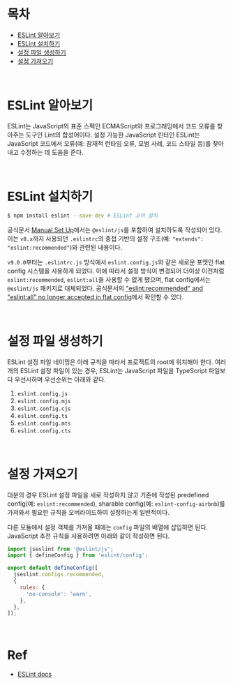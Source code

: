 # 목차

- [ESLint 알아보기](#eslint-알아보기)
- [ESLint 설치하기](#eslint-설치하기)
- [설정 파일 생성하기](#설정-파일-생성하기)
- [설정 가져오기](#설정-가져오기)

<br>

# ESLint 알아보기

ESLint는 JavaScript의 표준 스펙인 ECMAScript와 프로그래밍에서 코드 오류를 찾아주는 도구인 Lint의 합성어이다. 설정 가능한 JavaScript 린터인 ESLint는 JavaScript 코드에서 오류(예: 잠재적 런타임 오류, 모범 사례, 코드 스타일 등)를 찾아내고 수정하는 데 도움을 준다.

<br>

# ESLint 설치하기

```bash
$ npm install eslint --save-dev # ESLint 코어 설치
```

공식문서 [Manual Set Up](https://eslint.org/docs/latest/use/getting-started#manual-set-up)에서는 `@eslint/js`를 포함하여 설치하도록 작성되어 있다. 이는 `v8.x`까지 사용되던 `.eslintrc`의 중첩 기반의 설정 구조(예: `"extends": "eslint:recommended"`)와 관련된 내용이다.

`v9.0.0`부터는 `.eslintrc.js` 방식에서 `eslint.config.js`와 같은 새로운 포맷인 flat config 시스템을 사용하게 되었다. 이에 따라서 설정 방식이 변경되어 더이상 이전처럼 `eslint:recommended`, `eslint:all`을 사용할 수 없게 됐으며, flat config에서는 `@eslint/js` 패키지로 대체되었다. 공식문서의 ["eslint:recommended" and "eslint:all" no longer accepted in flat config](https://eslint.org/docs/latest/use/migrate-to-9.0.0#-eslintrecommended-and-eslintall-no-longer-accepted-in-flat-config)에서 확인할 수 있다.

<br>

# 설정 파일 생성하기

ESLint 설정 파일 네이밍은 아래 규칙을 따라서 프로젝트의 root에 위치해야 한다. 여러 개의 ESLint 설정 파일이 있는 경우, ESLint는 JavaScript 파일을 TypeScript 파일보다 우선시하며 우선순위는 아래와 같다.

1. `eslint.config.js`
2. `eslint.config.mjs`
3. `eslint.config.cjs`
4. `eslint.config.ts`
5. `eslint.config.mts`
6. `eslint.config.cts`

<br>

# 설정 가져오기

대분의 경우 ESLint 설정 파일을 새로 작성하지 않고 기존에 작성된 predefined config(예: `eslint:recommended`), sharable config(예: `eslint-config-airbnb`)를 가져와서 필요한 규칙을 오버라이드하여 설정하는게 일반적이다.

다른 모듈에서 설정 객체를 가져올 때에는 `config` 파일의 배열에 삽입하면 된다. JavaScript 추천 규칙을 사용하려면 아래와 같이 작성하면 된다.

```javascript
import jseslint from '@eslint/js';
import { defineConfig } from 'eslint/config';

export default defineConfig([
  jseslint.configs.recommended,
  {
    rules: {
      'no-console': 'warn',
    },
  },
]);
```

<br>

# Ref

- [ESLint docs](https://eslint.org/docs/latest/)
